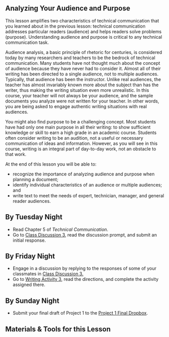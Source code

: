 ## Analyzing Your Audience and Purpose

This lesson amplifies two characteristics of technical communication that you learned about in the previous lesson: technical communication addresses particular readers (audience) and helps readers solve problems (purpose). Understanding audience and purpose is critical to any technical communication task. 

Audience analysis, a basic principle of rhetoric for centuries, is considered today by many researchers and teachers to be the bedrock of technical communication. Many students have not thought much about the concept of audience because they have never had to consider it. Almost all of their writing has been directed to a single audience, not to multiple audiences. Typically, that audience has been the instructor. Unlike real audiences, the teacher has almost invariably known more about the subject than has the writer, thus making the writing situation even more unrealistic. In this course, your teacher will not always be your audience, and the sample documents you analyze were not written for your teacher. In other words, you are being asked to engage authentic writing situations with real audiences.

You might also find purpose to be a challenging concept. Most students have had only one main purpose in all their writing: to show sufficient knowledge or skill to earn a high grade in an academic course. Students often consider writing to be an audition, not a useful or necessary communication of ideas and information. However, as you will see in this course, writing is an integral part of day-to-day work, not an obstacle to that work.

At the end of this lesson you will be able to:

* recognize the importance of analyzing audience and purpose when planning a document;
* identify individual characteristics of an audience or multiple audiences; and
* write text to meet the needs of expert, technician, manager, and general reader audiences.

## By Tuesday Night

* Read Chapter 5 of _Technical Communication_.
* Go to [Class Discussion 3][CD3], read the discussion prompt, and submit an initial response.

## By Friday Night

* Engage in a discussion by replying to the responses of some of your classmates in [Class Discussion 3.][CD3]
* Go to [Writing Activity 3][WA3], read the directions, and complete the activity assigned there.

## By Sunday Night

* Submit your final draft of Project 1 to the [Project 1 Final Dropbox][P1D].

## Materials & Tools for this Lesson

[CD3]: /section/content/default.asp?WCI=Goto&WCU=CRSCNT&MATCH=Class+Discussion+3
[WA3]: /section/content/default.asp?WCI=Goto&WCU=CRSCNT&MATCH=Writing+Activity+3
[P1D]: /section/content/default.asp?WCI=Goto&WCU=CRSCNT&MATCH=Project+1+Final+Dropbox
